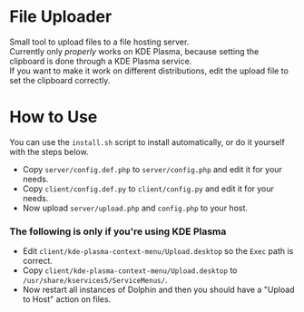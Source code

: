 # File Uploader

Small tool to upload files to a file hosting server. \
Currently only *properly* works on KDE Plasma, because setting the clipboard is done through a KDE Plasma service. \
If you want to make it work on different distributions, edit the upload file to set the clipboard correctly.

# How to Use

You can use the `install.sh` script to install automatically, or do it yourself with the steps below.

 * Copy `server/config.def.php` to `server/config.php` and edit it for your needs.
 * Copy `client/config.def.py` to `client/config.py` and edit it for your needs.
 * Now upload `server/upload.php` and `config.php` to your host.

### The following is only if you're using KDE Plasma
 * Edit `client/kde-plasma-context-menu/Upload.desktop` so the `Exec` path is correct.
 * Copy `client/kde-plasma-context-menu/Upload.desktop` to `/usr/share/kservices5/ServiceMenus/`.
 * Now restart all instances of Dolphin and then you should have a "Upload to Host" action on files.
